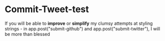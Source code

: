 # Commit-Tweet-test

If you will be able to **improve** or **simplify** my clumsy attempts at styling strings - in app.post("submit-github") and app.post("submit-twitter"), I will be more than blessed
